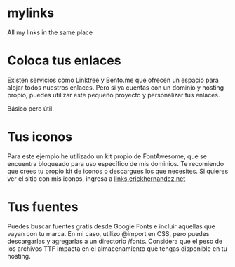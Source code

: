 # mylinks
All my links in the same place

# Coloca tus enlaces

Existen servicios como Linktree y Bento.me que ofrecen un espacio para alojar todos nuestros enlaces. Pero si ya cuentas con un dominio y hosting propio, puedes utilizar este pequeño proyecto y personalizar tus enlaces. 

Básico pero útil. 

# Tus iconos
Para este ejemplo he utilizado un kit propio de FontAwesome, que se encuentra bloqueado para uso específico de mis dominios. Te recomiendo que crees tu propio kit de iconos o descargues los que necesites.
Si quieres ver el sitio con mis iconos, ingresa a [links.erickhernandez.net](https://links.erickhernandez.net)

# Tus fuentes
Puedes buscar fuentes gratis desde Google Fonts e incluir aquellas que vayan con tu marca. En mi caso, utilizo @import en CSS, pero puedes descargarlas y agregarlas a un directorio /fonts. Considera que el peso de los archivos TTF impacta en el almacenamiento que tengas disponible en tu hosting. 


